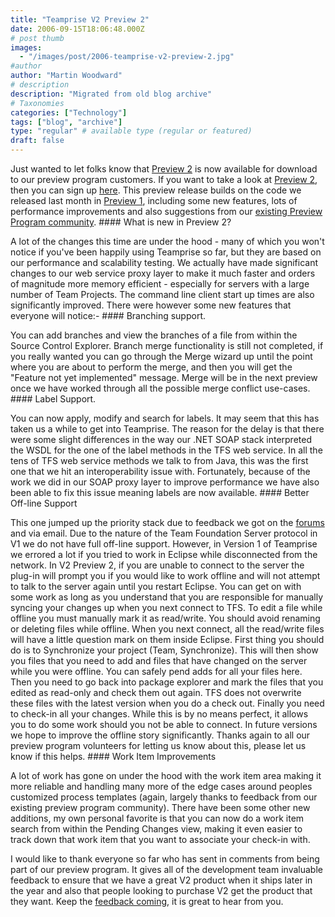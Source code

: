 ```yaml
---
title: "Teamprise V2 Preview 2"
date: 2006-09-15T18:06:48.000Z
# post thumb
images:
  - "/images/post/2006-teamprise-v2-preview-2.jpg"
#author
author: "Martin Woodward"
# description
description: "Migrated from old blog archive"
# Taxonomies
categories: ["Technology"]
tags: ["blog", "archive"]
type: "regular" # available type (regular or featured)
draft: false
---
```


Just wanted to let folks know that [Preview 2](http://www.teamprise.com/preview/preview-register.py) is now available for download to our preview program customers.  If you want to take a look at [Preview 2](http://www.teamprise.com/preview/preview-register.py), then you can sign up [here](http://www.teamprise.com/preview/preview-register.py).  This preview release builds on the code we released last month in [Preview 1](http://www.woodwardweb.com/vsts/000265.html), including some new features, lots of performance improvements and also suggestions from our [existing Preview Program community](http://support.teamprise.com/index.php). #### What is new in Preview 2? 

A lot of the changes this time are under the hood - many of which you won't notice if you've been happily using Teamprise so far, but they are based on our performance and scalability testing.  We actually have made significant changes to our web service proxy layer to make it much faster and orders of magnitude more memory efficient - especially for servers with a large number of Team Projects.  The command line client start up times are also significantly improved.  There were however some new features that everyone will notice:- #### [](http://www.woodwardweb.com/WindowsLiveWriter/TeampriseV2Preview2_FD83/merge_wizard3.png)Branching support.   

You can add branches and view the branches of a file from within the Source Control Explorer.  Branch merge functionality is still not completed, if you really wanted you can go through the Merge wizard up until the point where you are about to perform the merge, and then you will get the "Feature not yet implemented" message.  Merge will be in the next preview once we have worked through all the possible merge conflict use-cases. ####  Label Support.   

You can now apply, modify and search for labels.  It may seem that this has taken us a while to get into Teamprise.  The reason for the delay is that there were some slight differences in the way our .NET SOAP stack interpreted the WSDL for the one of the label methods in the TFS web service.  In all the tens of TFS web service methods we talk to from Java, this was the first one that we hit an interoperability issue with.  Fortunately, because of the work we did in our SOAP proxy layer to improve performance we have also been able to fix this issue meaning labels are now available. #### Better Off-line Support 

This one jumped up the priority stack due to feedback we got on the [forums](http://support.teamprise.com/index.php) and via email.  Due to the nature of the Team Foundation Server protocol in V1 we do not have full off-line support.  However, in Version 1 of Teamprise we errored a lot if you tried to work in Eclipse while disconnected from the network.  In V2 Preview 2, if you are unable to connect to the server the plug-in will prompt you if you would like to work offline and will not attempt to talk to the server again until you restart Eclipse.  You can get on with some work as long as you understand that you are responsible for manually syncing your changes up when you next connect to TFS.  To edit a file while offline you must manually mark it as read/write.  You should avoid renaming or deleting files while offline.  When you next connect, all the read/write files will have a little question mark on them inside Eclipse.  First thing you should do is to Synchronize your project (Team, Synchronize).  This will then show you files that you need to add and files that have changed on the server while you were offline.  You can safely pend adds for all your files here.  Then you need to go back into package explorer and mark the files that you edited as read-only and check them out again.  TFS does not overwrite these files with the latest version when you do a check out.  Finally you need to check-in all your changes.  While this is by no means perfect, it allows you to do some work should you not be able to connect.  In future versions we hope to improve the offline story significantly.  Thanks again to all our preview program volunteers for letting us know about this, please let us know if this helps. #### Work Item Improvements 

A lot of work has gone on under the hood with the work item area making it more reliable and handling many more of the edge cases around peoples customized process templates (again, largely thanks to feedback from our existing preview program community).  There have been some other new additions, my own personal favorite is that you can now do a work item search from within the Pending Changes view, making it even easier to track down that work item that you want to associate your check-in with. 

I would like to thank everyone so far who has sent in comments from being part of our preview program.  It gives all of the development team invaluable feedback to ensure that we have a great V2 product when it ships later in the year and also that people looking to purchase V2 get the product that they want.  Keep the [feedback coming](http://support.teamprise.com/), it is great to hear from you.